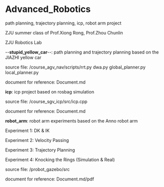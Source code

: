 # Advanced_Robotics
path planning, trajectory planning, icp, robot arm project 

ZJU summer class of Prof.Xiong Rong, Prof.Zhou Chunlin 

ZJU Robotics Lab

--**stupid_yellow_car**--: path planning and trajectory planning based on the JIAZHI yellow car

source file: /course_agv_nav/scripts/rrt.py dwa.py global_planner.py local_planner.py

document for reference: Document.md 

**icp**: icp project based on rosbag simulation

source file: /course_sgv_icp/src/icp.cpp

document for reference: Document.md

**robot_arm**: robot arm experiments based on the Anno robot arm

Experiment 1: DK & IK

Experiment 2: Velocity Passing

Experiment 3: Trajectory Planning

Experiment 4: Knocking the Rings (Simulation & Real)

source file: /probot_gazebo/src

document for reference: Document.md/pdf

